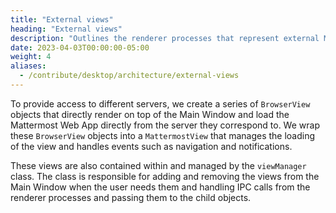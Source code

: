 ```yaml
---
title: "External views"
heading: "External views"
description: "Outlines the renderer processes that represent external Mattermost servers, and the modules that manage them."
date: 2023-04-03T00:00:00-05:00
weight: 4
aliases:
  - /contribute/desktop/architecture/external-views
---
```


To provide access to different servers, we create a series of `BrowserView` objects that directly render on top of the Main Window and load the Mattermost Web App directly from the server they correspond to. We wrap these `BrowserView` objects into a `MattermostView` that manages the loading of the view and handles events such as navigation and notifications.

These views are also contained within and managed by the `viewManager` class. The class is responsible for adding and removing the views from the Main Window when the user needs them and handling IPC calls from the renderer processes and passing them to the child objects.
